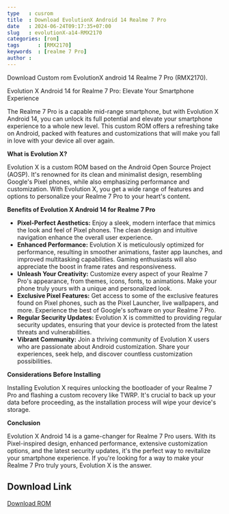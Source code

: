 ```yaml
---
type   : cusrom
title  : Download EvolutionX Android 14 Realme 7 Pro
date   : 2024-06-24T09:17:35+07:00
slug   : evolutionX-a14-RMX2170
categories: [rom]
tags      : [RMX2170]
keywords  : [realme 7 Pro]
author : 
---
```


Download Custom rom EvolutionX android 14 Realme 7 Pro (RMX2170).

Evolution X Android 14 for Realme 7 Pro: Elevate Your Smartphone Experience

The Realme 7 Pro is a capable mid-range smartphone, but with Evolution X Android 14, you can unlock its full potential and elevate your smartphone experience to a whole new level. This custom ROM offers a refreshing take on Android, packed with features and customizations that will make you fall in love with your device all over again.

**What is Evolution X?**

Evolution X is a custom ROM based on the Android Open Source Project (AOSP). It's renowned for its clean and minimalist design, resembling Google's Pixel phones, while also emphasizing performance and customization. With Evolution X, you get a wide range of features and options to personalize your Realme 7 Pro to your heart's content.

**Benefits of Evolution X Android 14 for Realme 7 Pro**

* **Pixel-Perfect Aesthetics:** Enjoy a sleek, modern interface that mimics the look and feel of Pixel phones. The clean design and intuitive navigation enhance the overall user experience.
* **Enhanced Performance:** Evolution X is meticulously optimized for performance, resulting in smoother animations, faster app launches, and improved multitasking capabilities. Gaming enthusiasts will also appreciate the boost in frame rates and responsiveness.
* **Unleash Your Creativity:** Customize every aspect of your Realme 7 Pro's appearance, from themes, icons, fonts, to animations. Make your phone truly yours with a unique and personalized look.
* **Exclusive Pixel Features:** Get access to some of the exclusive features found on Pixel phones, such as the Pixel Launcher, live wallpapers, and more. Experience the best of Google's software on your Realme 7 Pro.
* **Regular Security Updates:** Evolution X is committed to providing regular security updates, ensuring that your device is protected from the latest threats and vulnerabilities.
* **Vibrant Community:** Join a thriving community of Evolution X users who are passionate about Android customization. Share your experiences, seek help, and discover countless customization possibilities.

**Considerations Before Installing**

Installing Evolution X requires unlocking the bootloader of your Realme 7 Pro and flashing a custom recovery like TWRP. It's crucial to back up your data before proceeding, as the installation process will wipe your device's storage.

**Conclusion**

Evolution X Android 14 is a game-changer for Realme 7 Pro users. With its Pixel-inspired design, enhanced performance, extensive customization options, and the latest security updates, it's the perfect way to revitalize your smartphone experience. If you're looking for a way to make your Realme 7 Pro truly yours, Evolution X is the answer.

## Download Link
[Download ROM](https://sourceforge.net/projects/evolution-x/files/RMX2170/14/)

